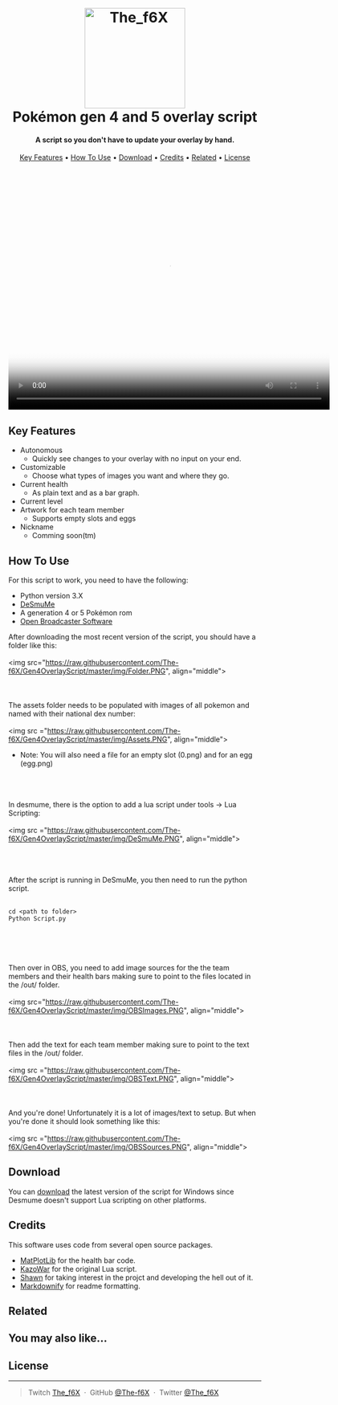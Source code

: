 
<h1 align="center">
  <br>
  <a href="https://github.com/The-f6X/Gen4OverlayScript"><img src="https://raw.githubusercontent.com/The-f6X/Gen4OverlayScript/3067492b6ba8b810ccdd4e0239239e2e5dd87159/img/The_f6X.png" alt="The_f6X" width="200"></a>
  <br>
  Pokémon gen 4 and 5 overlay script
  <br>
</h1>

<h4 align="center">A script so you don't have to update your overlay by hand.</h4>



<p align="center">
  <a href="#key-features">Key Features</a> •
  <a href="#how-to-use">How To Use</a> •
  <a href="#download">Download</a> •
  <a href="#credits">Credits</a> •
  <a href="#related">Related</a> •
  <a href="#license">License</a>
</p>

<p align="center">
<video poster="https://raw.githubusercontent.com/The-f6X/Gen4OverlayScript/master/img/Poster.jpg" width="640" height="480" controls preload> 
    <source src="https://github.com/The-f6X/Gen4OverlayScript/blob/master/img/Demo.mp4?raw=true" media="only screen and (min-device-width: 568px)"></source> 
    <source src="https://github.com/The-f6X/Gen4OverlayScript/blob/master/img/Demo_mobile.mp4?raw=true" media="only screen and (max-device-width: 568px)"></source>
</video>
</p>

## Key Features

* Autonomous 
  - Quickly see changes to your overlay with no input on your end.
* Customizable  
  - Choose what types of images you want and where they go.
* Current health
  - As plain text and as a bar graph.  
* Current level
* Artwork for each team member
  - Supports empty slots and eggs
* Nickname
  - Comming soon(tm)


## How To Use

For this script to work, you need to have the following: 
 * Python version 3.X
 * [DeSmuMe](http://desmume.org/)
 * A generation 4 or 5 Pokémon rom
 * [Open Broadcaster Software](https://obsproject.com/)



After downloading the most recent version of the script, you should have a folder like this: 
<br></br>
<img src="https://raw.githubusercontent.com/The-f6X/Gen4OverlayScript/master/img/Folder.PNG", align="middle"></img>
<br></br>
<br></br>
The assets folder needs to be populated with images of all pokemon and named with their national dex number:
<br></br>
<img src ="https://raw.githubusercontent.com/The-f6X/Gen4OverlayScript/master/img/Assets.PNG", align="middle"></img>
* Note: You will also need a file for an empty slot (0.png) and for an egg (egg.png)
<br></br>
<br></br>

In desmume, there is the option to add a lua script under tools -> Lua Scripting: 
<br></br>
<img src ="https://raw.githubusercontent.com/The-f6X/Gen4OverlayScript/master/img/DeSmuMe.PNG", align="middle"></img>
<br></br>
<br></br>

After the script is running in DeSmuMe, you then need to run the python script.
<br></br>
```
cd <path to folder>
Python Script.py
```
<br></br>
<br></br>
Then over in OBS, you need to add image sources for the the team members and their health bars making sure to point to the files located in the /out/ folder. 
<br></br>
<img src="https://raw.githubusercontent.com/The-f6X/Gen4OverlayScript/master/img/OBSImages.PNG", align="middle"></img>
<br></br>
<br></br>
Then add the text for each team member making sure to point to the text files in the /out/ folder. 
<br></br>
<img src ="https://raw.githubusercontent.com/The-f6X/Gen4OverlayScript/master/img/OBSText.PNG", align="middle"></img>
<br></br>
<br></br>
And you're done! Unfortunately it is a lot of images/text to setup. But when you're done it should look something like this: 
<br></br>
<img src ="https://raw.githubusercontent.com/The-f6X/Gen4OverlayScript/master/img/OBSSources.PNG", align="middle"></img>



## Download


You can [download]() the latest version of the script for Windows since Desmume doesn't support Lua scripting on other platforms.

## Credits

This software uses code from several open source packages.

 * [MatPlotLib](https://matplotlib.org/index.html) for the health bar code. 
 * [KazoWar](https://projectpokemon.org/home/forums/topic/30518-4th-and-5th-gen-misc-info-reading-scripts/) for the original Lua script.
 * [Shawn](https://github.com/shawnrc) for taking interest in the projct and developing the hell out of it. 
 * [Markdownify](https://github.com/amitmerchant1990/electron-markdownify) for readme formatting.

## Related



## You may also like...



## License



---

> Twitch [The_f6X](https://www.twitch.tv/the_f6x) &nbsp;&middot;&nbsp;
> GitHub [@The-f6X](https://github.com/The-f6X) &nbsp;&middot;&nbsp;
> Twitter [@The_f6X](https://twitter.com/The_f6X)
